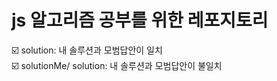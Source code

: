 # js 알고리즘 공부를 위한 레포지토리

☑️ solution: 내 솔루션과 모범답안이 일치
<br/>
☑️ solutionMe/ solution: 내 솔루션과 모범답안이 불일치
<br/>
